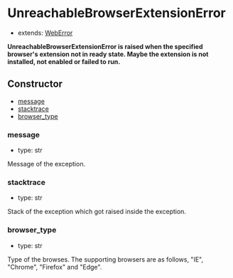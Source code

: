 # UnreachableBrowserExtensionError

- extends: [WebError](./doc/api/python/exceptions/weberror.md)

**UnreachableBrowserExtensionError is raised when the specified browser's extension not in ready state. Maybe the extension is not installed, not enabled or failed to run.**

## Constructor<!-- {docsify-ignore} -->
- [message](#message)
- [stacktrace](#stacktrace)
- [browser_type](#browser_type)


### message
- type: str

Message of the exception.


### stacktrace
- type: str

Stack of the exception which got raised inside the exception.

### browser_type
- type: str

Type of the browses. The supporting browsers are as follows, "IE", "Chrome", "Firefox" and "Edge".